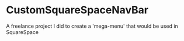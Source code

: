 # CustomSquareSpaceNavBar
A freelance project I did to create a  'mega-menu' that would be used in SquareSpace
